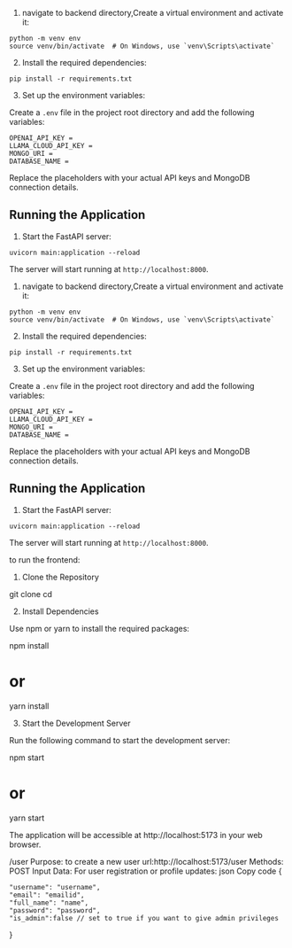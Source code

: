 

1. navigate to backend directory,Create a virtual environment and activate it:

```
python -m venv env
source venv/bin/activate  # On Windows, use `venv\Scripts\activate`
```

2. Install the required dependencies:

```
pip install -r requirements.txt
```

3. Set up the environment variables:

Create a `.env` file in the project root directory and add the following variables:

```
OPENAI_API_KEY = 
LLAMA_CLOUD_API_KEY = 
MONGO_URI = 
DATABASE_NAME = 
```

Replace the placeholders with your actual API keys and MongoDB connection details.

## Running the Application

1. Start the FastAPI server:

```
uvicorn main:application --reload
```

The server will start running at `http://localhost:8000`.



1. navigate to backend directory,Create a virtual environment and activate it:

```
python -m venv env
source venv/bin/activate  # On Windows, use `venv\Scripts\activate`
```

2. Install the required dependencies:

```
pip install -r requirements.txt
```

3. Set up the environment variables:

Create a `.env` file in the project root directory and add the following variables:

```
OPENAI_API_KEY = 
LLAMA_CLOUD_API_KEY = 
MONGO_URI = 
DATABASE_NAME = 
```

Replace the placeholders with your actual API keys and MongoDB connection details.

## Running the Application

1. Start the FastAPI server:

```
uvicorn main:application --reload
```

The server will start running at `http://localhost:8000`.

to run the frontend:
1. Clone the Repository

git clone <repository-url>
cd <repository-folder>

2. Install Dependencies

Use npm or yarn to install the required packages:

npm install
# or
yarn install

3. Start the Development Server

Run the following command to start the development server:

npm start
# or
yarn start

The application will be accessible at http://localhost:5173 in your web browser.





 /user
Purpose: to create a new user 
url:http://localhost:5173/user
Methods: POST 
Input Data:
For user registration or profile updates:
json
Copy code
{
  
    "username": "username",
    "email": "emailid",
    "full_name": "name",
    "password": "password",
    "is_admin":false // set to true if you want to give admin privileges
}

